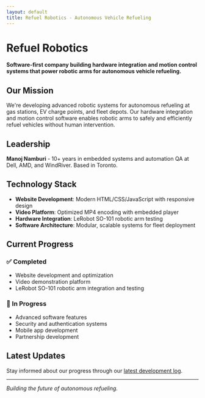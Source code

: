 ```yaml
---
layout: default
title: Refuel Robotics - Autonomous Vehicle Refueling
---
```


# Refuel Robotics

**Software-first company building hardware integration and motion control systems that power robotic arms for autonomous vehicle refueling.**

## Our Mission

We're developing advanced robotic systems for autonomous refueling at gas stations, EV charge points, and fleet depots. Our hardware integration and motion control software enables robotic arms to safely and efficiently refuel vehicles without human intervention.

## Leadership

**Manoj Namburi** - 10+ years in embedded systems and automation QA at Dell, AMD, and WindRiver. Based in Toronto.

## Technology Stack

- **Website Development**: Modern HTML/CSS/JavaScript with responsive design
- **Video Platform**: Optimized MP4 encoding with embedded player
- **Hardware Integration**: LeRobot SO-101 robotic arm testing
- **Software Architecture**: Modular, scalable systems for fleet deployment

## Current Progress

### ✅ Completed
- Website development and optimization
- Video demonstration platform
- LeRobot SO-101 robotic arm integration and testing

### 🔄 In Progress
- Advanced software features
- Security and authentication systems
- Mobile app development
- Partnership development

## Latest Updates

Stay informed about our progress through our [latest development log](progress/2025-07-update.html).

---

*Building the future of autonomous refueling.* 